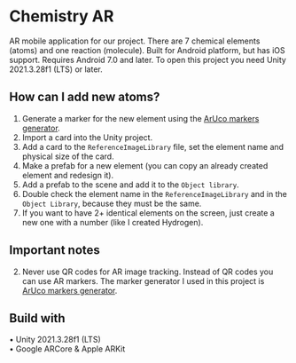 # Chemistry AR
AR mobile application for our project. There are 7 chemical elements (atoms) and one reaction (molecule). Built for Android platform, but has iOS support. Requires Android 7.0 and later. To open this project you need Unity 2021.3.28f1 (LTS) or later.


## How can I add new atoms?
1. Generate a marker for the new element using the [ArUco markers generator](https://chev.me/arucogen/).
3. Import a card into the Unity project.
4. Add a card to the `ReferenceImageLibrary` file, set the element name and physical size of the card.
5. Make a prefab for a new element (you can copy an already created element and redesign it).
6. Add a prefab to the scene and add it to the `Object library`.
7. Double check the element name in the `ReferenceImageLibrary` and in the `Object Library`, because they must be the same.
8. If you want to have 2+ identical elements on the screen, just create a new one with a number (like I created Hydrogen).


## Important notes
2. Never use QR codes for AR image tracking. Instead of QR codes you can use AR markers. The marker generator I used in this project is [ArUco markers generator](https://chev.me/arucogen/).


## Build with
• Unity 2021.3.28f1 (LTS)<br>
• Google ARCore & Apple ARKit

